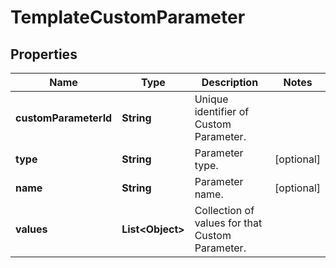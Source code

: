 

# TemplateCustomParameter


## Properties

| Name | Type | Description | Notes |
|------------ | ------------- | ------------- | -------------|
|**customParameterId** | **String** | Unique identifier of Custom Parameter. |  |
|**type** | **String** | Parameter type. |  [optional] |
|**name** | **String** | Parameter name. |  [optional] |
|**values** | **List&lt;Object&gt;** | Collection of values for that Custom Parameter. |  |



